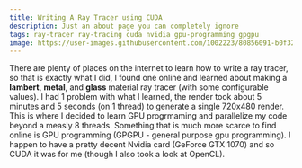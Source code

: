 ```yaml
---
title: Writing A Ray Tracer using CUDA
description: Just an about page you can completely ignore
tags: ray-tracer ray-tracing cuda nvidia gpu-programming gpgpu
image: https://user-images.githubusercontent.com/1002223/80856091-b0f32b80-8bfb-11ea-9730-b17b53f2e94b.png
---
```


There are plenty of places on the internet to learn how to write a ray tracer, so that is exactly what I did, I found one online and learned about making a **lambert**, **metal**, and **glass** material ray tracer (with some configurable values). I had 1 problem with what I learned, the render took about 5 minutes and 5 seconds (on 1 thread) to generate a single 720x480 render. This is where I decided to learn GPU progrmaming and parallelize my code beyond a measly 8 threads. Something that is much more scarce to find online is GPU programming (GPGPU - general purpose gpu programming). I happen to have a pretty decent Nvidia card (GeForce GTX 1070) and so CUDA it was for me (though I also took a look at OpenCL).

